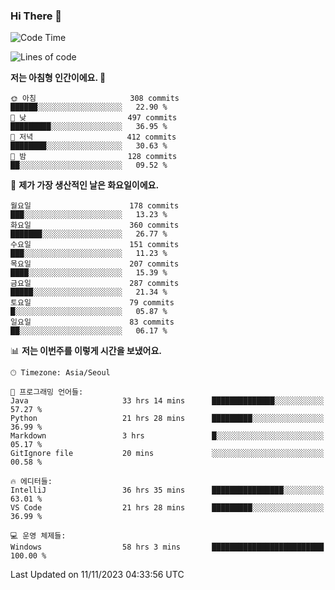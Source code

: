 ### Hi There 👋


<!---
- 👋 Hi, I’m @muyaaho
- 👀 I’m interested in ...
- 🌱 I’m currently learning ...
- 💞️ I’m looking to collaborate on ...
- 📫 How to reach me ...
--->
<!--- plz
muyaaho/muyaaho is a ✨ special ✨ repository because its `README.md` (this file) appears on your GitHub profile.
You can click the Preview link to take a look at your changes.
<a href="https://hits.seeyoufarm.com"><img src="https://hits.seeyoufarm.com/api/count/incr/badge.svg?url=https%3A%2F%2Fgithub.com%2Fejaman&count_bg=%23000000&title_bg=%23000000&icon=github.svg&icon_color=%23FFFFFF&title=Github&edge_flat=true"/></a>
   --->
   
<!--START_SECTION:waka-->
![Code Time](http://img.shields.io/badge/Code%20Time-153%20hrs%2024%20mins-blue)

![Lines of code](https://img.shields.io/badge/%EC%A0%80%EB%8A%94%20%EC%97%AC%ED%83%9C%EA%B9%8C%EC%A7%80%20-607.7%20thousand%20%EC%A4%84%EC%9D%98%20%EC%BD%94%EB%93%9C%EB%A5%BC%20%EC%9E%91%EC%84%B1%ED%96%88%EC%96%B4%EC%9A%94.-blue)

**저는 아침형 인간이에요. 🐤** 

```text
🌞 아침                     308 commits         ██████░░░░░░░░░░░░░░░░░░░   22.90 % 
🌆 낮　                     497 commits         █████████░░░░░░░░░░░░░░░░   36.95 % 
🌃 저녁                     412 commits         ████████░░░░░░░░░░░░░░░░░   30.63 % 
🌙 밤　                     128 commits         ██░░░░░░░░░░░░░░░░░░░░░░░   09.52 % 
```
📅 **제가 가장 생산적인 날은 화요일이에요.** 

```text
월요일                      178 commits         ███░░░░░░░░░░░░░░░░░░░░░░   13.23 % 
화요일                      360 commits         ███████░░░░░░░░░░░░░░░░░░   26.77 % 
수요일                      151 commits         ███░░░░░░░░░░░░░░░░░░░░░░   11.23 % 
목요일                      207 commits         ████░░░░░░░░░░░░░░░░░░░░░   15.39 % 
금요일                      287 commits         █████░░░░░░░░░░░░░░░░░░░░   21.34 % 
토요일                      79 commits          █░░░░░░░░░░░░░░░░░░░░░░░░   05.87 % 
일요일                      83 commits          ██░░░░░░░░░░░░░░░░░░░░░░░   06.17 % 
```


📊 **저는 이번주를 이렇게 시간을 보냈어요.** 

```text
🕑︎ Timezone: Asia/Seoul

💬 프로그래밍 언어들: 
Java                     33 hrs 14 mins      ██████████████░░░░░░░░░░░   57.27 % 
Python                   21 hrs 28 mins      █████████░░░░░░░░░░░░░░░░   36.99 % 
Markdown                 3 hrs               █░░░░░░░░░░░░░░░░░░░░░░░░   05.17 % 
GitIgnore file           20 mins             ░░░░░░░░░░░░░░░░░░░░░░░░░   00.58 % 

🔥 에디터들: 
IntelliJ                 36 hrs 35 mins      ████████████████░░░░░░░░░   63.01 % 
VS Code                  21 hrs 28 mins      █████████░░░░░░░░░░░░░░░░   36.99 % 

💻 운영 체제들: 
Windows                  58 hrs 3 mins       █████████████████████████   100.00 % 
```


 Last Updated on 11/11/2023 04:33:56 UTC
<!--END_SECTION:waka-->

